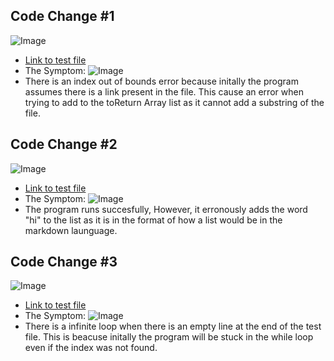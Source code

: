 ## Code Change #1
![Image](https://www.linkpicture.com/q/Screen-Shot-2022-04-23-at-3.36.13-PM.png)
* [Link to test file](https://github.com/SathyaVen/markdown-parser/blob/main/test.md)
* The Symptom: ![Image](https://www.linkpicture.com/q/Screen-Shot-2022-04-23-at-3.36.46-PM.png)
* There is an index out of bounds error because initally the program assumes there is a link present in the file. This cause an error when trying to add to the toReturn Array list as it cannot add a substring of the file. 

## Code Change #2
![Image](https://www.linkpicture.com/q/Screen-Shot-2022-04-23-at-4.26.55-PM.png)
* [Link to test file](https://github.com/SathyaVen/markdown-parser/blob/main/test2.md)
* The Symptom: ![Image](https://www.linkpicture.com/q/Screen-Shot-2022-04-23-at-4.22.59-PM.png)
* The program runs succesfully, However, it erronously adds the word "hi" to the list as it is in the format of how a list would be in the markdown launguage.

## Code Change #3
![Image](https://www.linkpicture.com/q/Screen-Shot-2022-04-23-at-4.44.39-PM.png)
* [Link to test file](https://github.com/SathyaVen/markdown-parser/blob/main/test3.md)
* The Symptom: ![Image](https://www.linkpicture.com/q/Screen-Shot-2022-04-23-at-4.40.51-PM.png)
* There is a infinite loop when there is an empty line at the end of the test file. This is beacuse initally the program will be stuck in the while loop even if the index was not found.





